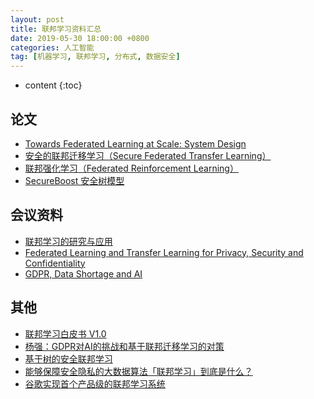 ```yaml
---
layout: post
title: 联邦学习资料汇总
date: 2019-05-30 18:00:00 +0800
categories: 人工智能
tag: [机器学习, 联邦学习, 分布式, 数据安全]
---
```

* content
{:toc}



## 论文
- [Towards Federated Learning at Scale: System Design
](https://arxiv.org/pdf/1902.01046)
- [安全的联邦迁移学习（Secure Federated Transfer Learning）](arxiv.org/abs/1812.03337)
- [联邦强化学习（Federated Reinforcement Learning）](arxiv.org/abs/1901.08755)
- [SecureBoost 安全树模型](arxiv.org/abs/1901.08755)

## 会议资料
- [联邦学习的研究与应用](https://img.fedai.org.cn/fedweb/1553845987342.pdf)
- [Federated Learning and Transfer Learning for Privacy,
Security and Confidentiality](https://img.fedai.org.cn/fedweb/1552916850679.pdf)
- [GDPR, Data Shortage and AI](https://img.fedai.org.cn/fedweb/1552916659436.pdf)


## 其他
- [联邦学习白皮书 V1.0](https://img.fedai.org.cn/fedweb/1552917119598.pdf)
- [杨强：GDPR对AI的挑战和基于联邦迁移学习的对策](https://zhuanlan.zhihu.com/p/42646278)
- [基于树的安全联邦学习](http://www.paperweekly.site/papers/notes/668)
- [能够保障安全隐私的大数据算法「联邦学习」到底是什么？](https://www.chainnews.com/articles/769415855789.htm)
- [谷歌实现首个产品级的联邦学习系统](http://www.ishenping.com/ArtInfo/213572.html)
